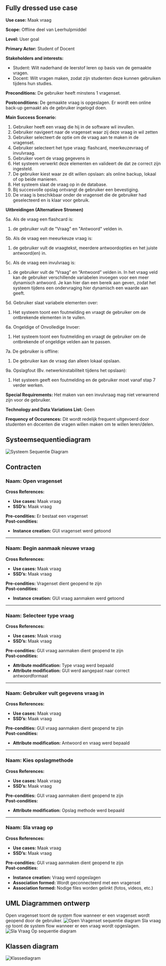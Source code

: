 ## Fully dressed use case
**Use case:** Maak vraag

**Scope:** Offline deel van Leerhulpmiddel

**Level:** User goal

**Primary Actor:** Student of Docent

**Stakeholders and interests:**
* Student: Wilt naderhand de leerstof leren op basis van de gemaakte vragen.
* Docent: Wilt vragen maken, zodat zijn studenten deze kunnen gebruiken tijdens hun studies.

**Preconditions:** De gebruiker heeft minstens 1 vragenset.

**Postconditions:** De gemaakte vraag is opgeslagen. Er wordt een online back-up gemaakt als de gebruiker ingelogd doen.

**Main Success Scenario:**

1. Gebruiker heeft een vraag die hij in de software wil invullen.
2. Gebruiker navigeert naar de vragenset waar zij deze vraag in wil zetten
3. Gebruiker selecteert de optie om de vraag aan te maken in de vragenset.
4. Gebruiker selecteert het type vraag: flashcard, meerkeuzevraag of invulvraag.
5. Gebruiker voert de vraag gegevens in
6. Het systeem verwerkt deze elementen en valideert de dat ze correct zijn ingesteld.
7. De gebruiker kiest waar ze dit willen opslaan: als online backup, lokaal of op beide manieren.
8. Het systeem slaat de vraag op in de database.
9. Bij succesvolle opslag ontvangt de gebruiker een bevestiging.
10. De vraag is beschikbaar onder de vragenset die de gebruiker had geselecteerd en is klaar voor gebruik.

**Uitbreidingen (Alternatieve Stromen)**

5a. Als de vraag een flashcard is: 
1. de gebruiker vult de "Vraag" en "Antwoord" velden in.

5b. Als de vraag een meeurkeuze vraag is: 
1. de gebruiker vult de vraagtekst, meerdere antwoordopties en het juiste antwoord(en) in.

5c. Als de vraag een invulvraag is: 
1. de gebruiker vult de “Vraag” en “Antwoord” velden in. In het vraag veld kan de gebruiker verschillende variabelen invoegen voor een meer dynamisch antwoord. Je kan hier dan een bereik aan geven, zodat het systeem tijdens een ondervraging hier dynamisch een waarde aan geeft.

5d. Gebruiker slaat variabele elementen over:
1. Het systeem toont een foutmelding en vraagt de gebruiker om de ontbrekende elementen in te vullen.

6a. Ongeldige of Onvolledige Invoer:
1. Het systeem toont een foutmelding en vraagt de gebruiker om de ontbrekende of ongeldige velden aan te passen.

7a. De gebruiker is offline:
1. De gebruiker kan de vraag dan alleen lokaal opslaan.

9a. Opslagfout (Bv. netwerkinstabiliteit tijdens het opslaan):
1. Het systeem geeft een foutmelding en de gebruiker moet vanaf stap 7 verder werken.

**Special Requirements:** Het maken van een invulvraag mag niet verwarrend zijn voor de gebruiker.

**Technology and Data Variations List:** Geen

**Frequency of Occurences:** Dit wordt redelijk frequent uitgevoerd door studenten en docenten die vragen willen maken om te willen leren/delen.

## Systeemsequentiediagram
![Systeem Sequentie Diagram](./Images/SSD_MaakVraag.png)

## Contracten
### **Naam:** Open vragenset<br/>
**Cross References:** 
* **Use cases:** Maak vraag<br/>
* **SSD’s:** Maak vraag
  
**Pre-condities:** Er bestaat een vragenset<br/>
**Post-condities:** 
* **Instance creation:** GUI vragenset werd getoond<br/>

---

### **Naam:** Begin aanmaak nieuwe vraag<br/>
**Cross References:** 
* **Use cases:** Maak vraag<br/>
* **SSD’s:** Maak vraag
  
**Pre-condities:** Vragenset dient geopend te zijn<br/>
**Post-condities:** 
* **Instance creation:** GUI vraag aanmaken werd getoond<br/>

---

### **Naam:** Selecteer type vraag<br/>
**Cross References:**
* **Use cases:** Maak vraag<br/>
* **SSD’s:** Maak vraag
  
**Pre-condities:** GUI vraag aanmaken dient geopend te zijn<br/>
**Post-condities:** 
* **Attribute modification:** Type vraag werd bepaald<br/>
* **Attribute modification:** GUI werd aangepast naar correct antwoordformaat<br/>

---

### **Naam:** Gebruiker vult gegevens vraag in<br/>
**Cross References:** 
* **Use cases:** Maak vraag<br/>
* **SSD’s:** Maak vraag
  
**Pre-condities:** GUI vraag aanmaken dient geopend te zijn<br/>
**Post-condities:** 
* **Attribute modification:** Antwoord en vraag werd bepaald<br/>

---

### **Naam:** Kies opslagmethode<br/>
**Cross References:** 
* **Use cases:** Maak vraag<br/>
* **SSD’s:** Maak vraag
  
**Pre-condities:** GUI vraag aanmaken dient geopend te zijn<br/>
**Post-condities:** 
* **Attribute modification:** Opslag methode werd bepaald<br/>

---

### **Naam:** Sla vraag op<br/>
**Cross References:** 
* **Use cases:** Maak vraag<br/>
* **SSD’s:** Maak vraag
  
**Pre-condities:** GUI vraag aanmaken dient geopend te zijn<br/>
**Post-condities:** 
* **Instance creation:** Vraag werd opgeslagen<br/>
* **Association formed:** Wordt geconnecteerd met een vragenset<br/>
* **Association formed:** Nodige files worden gelinkt (fotos, videos, etc.)<br/>

## UML Diagrammen ontwerp
Open vragenset toont de system flow wanneer er een vragenset wordt geopend door de gebruiker.
![Open Vragenset sequentie diagram](./Images/Open_Vragenset.png)
Sla vraag op toont de system flow wanneer er een vraag wordt opgeslagen.
![Sla Vraag Op sequentie diagram](./Images/Sla_Vraag_Op.png)

## Klassen diagram
![Klassediagram](./Images/Klasse_Diagram_leerhulpmiddel.png)
